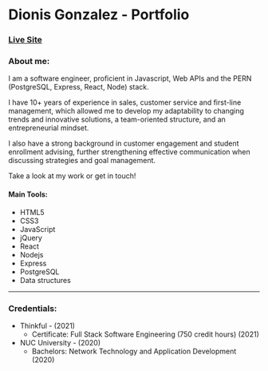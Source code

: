 # Dionis Gonzalez - Portfolio

### [Live Site](https://dioveloper.com/)

### About me:
I am a software engineer, proficient in Javascript, Web APIs and the PERN (PostgreSQL, Express, React, Node) stack.

I have 10+ years of experience in sales, customer service and first-line management, which allowed me to develop my adaptability to changing trends and innovative solutions, a team-oriented structure, and an entrepreneurial mindset.

I also have a strong background in customer engagement and student enrollment advising, further strengthening effective communication when discussing strategies and goal management.

Take a look at my work or get in touch!

#### Main Tools:
- HTML5
- CSS3
- JavaScript
- jQuery
- React
- Nodejs
- Express
- PostgreSQL
- Data structures

---

### Credentials:
- Thinkful - (2021)
  - Certificate: Full Stack Software Engineering (750 credit hours) (2021)
- NUC University - (2020)
  - Bachelors: Network Technology and Application Development (2020)